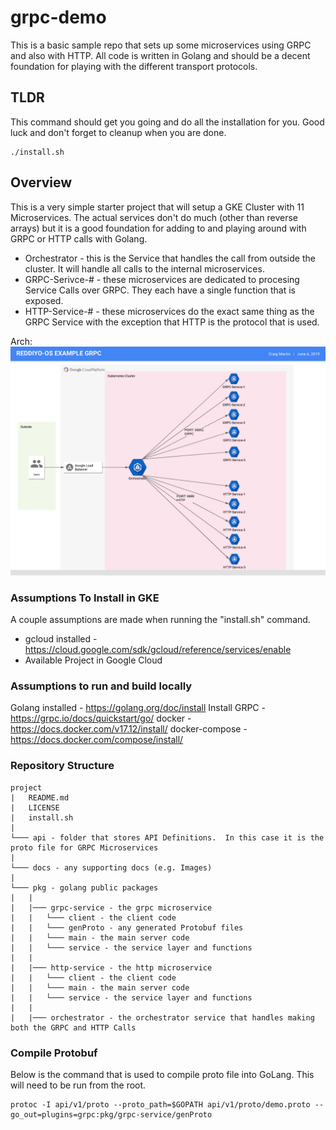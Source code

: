 # grpc-demo
This is a basic sample repo that sets up some microservices using GRPC and also with HTTP.  All code is written in Golang and should be a decent foundation for playing with the different transport protocols.

## TLDR

This command should get you going and do all the installation for you.  Good luck and don't forget to cleanup when you are done.

```
./install.sh
```

## Overview

This is a very simple starter project that will setup a GKE Cluster with 11 Microservices.  The actual services don't do much (other than reverse arrays) but it is a good foundation for adding to and playing around with GRPC or HTTP calls with Golang.

* Orchestrator - this is the Service that handles the call from outside the cluster.   It will handle all calls to the internal microservices.
* GRPC-Serivce-# - these microservices are dedicated to procesing Service Calls over GRPC.  They each have a single function that is exposed.
* HTTP-Service-# - these microservices do the exact same thing as the GRPC Service with the exception that HTTP is the protocol that is used.

Arch:
![Alt text](docs/images/Reddiyo-OS_Example_GRPC.png?raw=true "Reddiyo-GRPC Arch")


### Assumptions To Install in GKE

A couple assumptions are made when running the "install.sh" command.

* gcloud installed  - https://cloud.google.com/sdk/gcloud/reference/services/enable
* Available Project in Google Cloud

### Assumptions to run and build locally

Golang installed - https://golang.org/doc/install
Install GRPC - https://grpc.io/docs/quickstart/go/
docker - https://docs.docker.com/v17.12/install/
docker-compose - https://docs.docker.com/compose/install/


### Repository Structure

```
project
|   README.md
|   LICENSE
|   install.sh
|
└─── api - folder that stores API Definitions.  In this case it is the proto file for GRPC Microservices
|
└─── docs - any supporting docs (e.g. Images)
|
└─── pkg - golang public packages
|   |
|   |─── grpc-service - the grpc microservice
|   |   └─── client - the client code
|   |   └─── genProto - any generated Protobuf files
|   |   └─── main - the main server code
|   |   └─── service - the service layer and functions
|   |
|   |─── http-service - the http microservice
|   |   └─── client - the client code
|   |   └─── main - the main server code
|   |   └─── service - the service layer and functions
|   |
|   |─── orchestrator - the orchestrator service that handles making both the GRPC and HTTP Calls
```

### Compile Protobuf

Below is the command that is used to compile proto file into GoLang.  This will need to be run from the root.

```
protoc -I api/v1/proto --proto_path=$GOPATH api/v1/proto/demo.proto --go_out=plugins=grpc:pkg/grpc-service/genProto
```
